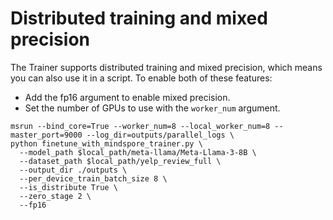 # Distributed training and mixed precision


The Trainer supports distributed training and mixed precision, which means you can also use it in a script. To enable both of these features:

- Add the fp16 argument to enable mixed precision.
- Set the number of GPUs to use with the `worker_num` argument.

```shell
msrun --bind_core=True --worker_num=8 --local_worker_num=8 --master_port=9000 --log_dir=outputs/parallel_logs \
python finetune_with_mindspore_trainer.py \
  --model_path $local_path/meta-llama/Meta-Llama-3-8B \
  --dataset_path $local_path/yelp_review_full \
  --output_dir ./outputs \
  --per_device_train_batch_size 8 \
  --is_distribute True \
  --zero_stage 2 \
  --fp16
```